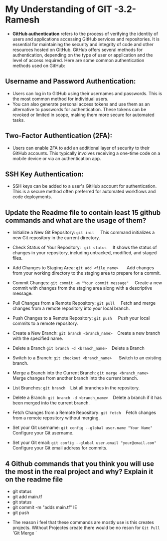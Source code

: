# My Understanding of GIT -3.2-Ramesh #

+ **GitHub authentication** refers to the process of verifying the identity of users and applications accessing GitHub services and repositories. It is essential for maintaining  the security and integrity of code and other resources hosted on GitHub. GitHub offers several methods for authentication, depending on the type of user or application   and the level of access required. Here are some common authentication methods used on GitHub:

## Username and Password Authentication: ## 

*    Users can log in to GitHub using their usernames and passwords. This is the most common method for individual users.
*    You can also generate personal access tokens and use them as an alternative to passwords for authentication. These tokens can be revoked or limited in scope, making them
      more secure for automated tasks.

## Two-Factor Authentication (2FA): ## 

* Users can enable 2FA to add an additional layer of security to their GitHub accounts. This typically involves receiving a one-time code on a mobile device or via an 
  authentication app.


## SSH Key Authentication: ## 

* SSH keys can be added to a user's GitHub account for authentication. This is a secure method often preferred for automated workflows and code deployments.

## Update the Readme file to contain least 15 github commands and what are the usage of them? ## 

 * Initialize a New Git Repository:
         ` git init ` &nbsp; &nbsp; This command initializes a new Git repository in the current directory.

 * Check Status of Your Repository:
           ` git status`   &nbsp; &nbsp; It shows the status of changes in your repository, including untracked, modified, and staged files.

 * Add Changes to Staging Area:
       `git add <file_name> ` &nbsp; &nbsp; Add changes from your working directory to the staging area to prepare for a commit.

*  Commit Changes:
      ` git commit -m "Your commit message" ` &nbsp; &nbsp; Create a new commit with changes from the staging area along with a descriptive message.

* Pull Changes from a Remote Repository:
      ` git pull ` &nbsp; &nbsp; Fetch and merge changes from a remote repository into your local branch.

* Push Changes to a Remote Repository:
      ` git push `  &nbsp; &nbsp;  Push your local commits to a remote repository.

* Create a New Branch:
      ` git branch <branch_name> ` &nbsp;&nbsp; Create a new branch with the specified name.
  
* Delete a Branch
   ` git branch -d <branch_name> ` &nbsp;&nbsp; Delete a Branch   

* Switch to a Branch:
      `git checkout <branch_name> ` &nbsp;&nbsp; Switch to an existing branch.

* Merge a Branch into the Current Branch:
      ` git merge <branch_name> ` &nbsp; &nbsp; Merge changes from another branch into the current branch.

* List Branches:
      ` git branch `  &nbsp;&nbsp;  List all branches in the repository.

* Delete a Branch:
      ` git branch -d <branch_name> ` &nbsp;&nbsp;  Delete a branch if it has been merged into the current branch.

* Fetch Changes from a Remote Repository:
      ` git fetch `  &nbsp;&nbsp; Fetch changes from a remote repository without merging.

* Set your Git username:
      `git config --global user.name "Your Name" ` &nbsp;&nbsp; Configure your Git username.

* Set your Git email:
      ` git config --global user.email "your@email.com" ` &nbsp;&nbsp; Configure your Git email address for commits.


## 4 Github commands that you think you will use the most in the real project and why? Explain it on the readme file ##

 + git status
 + git add main.tf
 + git status
 + git commit -m "adds main.tf" IE
 + git push

* The reason i feel that these commands are mostly use is this creates projects. Without Projectes create there would be no reson for ` Git Pull ` 'Git Merge `

